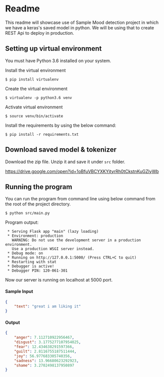 # Readme 

This readme will showcase use of Sample Mood detection project in which 
we have a keras's saved model in python. We will be using that to create REST Api to deploy in production.

## Setting up virtual environment
You must have Python 3.6 installed on your system.

Install the virtual environment

    $ pip install virtualenv

Create the virtual environment

    $ virtualenv -p python3.6 venv

Activate virtual environment

    $ source venv/bin/activate

Install the requirements by using the below command:

    $ pip install -r requirements.txt

## Download saved model & tokenizer

Download the zip file. Unzip it and save it under `src` folder.

https://drive.google.com/open?id=1oBfuVBCYXKYjtyrRh0tCkstnKuGZlyWb

## Running the program
You can run the program from command line using below command from the root of the project directory.

    $ python src/main.py
    
Program output:
```text
 * Serving Flask app "main" (lazy loading)
 * Environment: production
   WARNING: Do not use the development server in a production environment.
   Use a production WSGI server instead.
 * Debug mode: on
 * Running on http://127.0.0.1:5000/ (Press CTRL+C to quit)
 * Restarting with stat
 * Debugger is active!
 * Debugger PIN: 120-061-301
```
Now our server is running on localhost at 5000 port.

#### Sample Input
```json
{
	"text": "great i am liking it"
}
```

#### Output
```json
{
    "anger": 7.112710922956467,
    "disgust": 3.1775277107954025,
    "fear": 12.434638291597366,
    "guilt": 2.8116755187511444,
    "joy": 56.977683305740356,
    "sadness": 13.96680623292923,
    "shame": 3.2702498137950897
}
```
